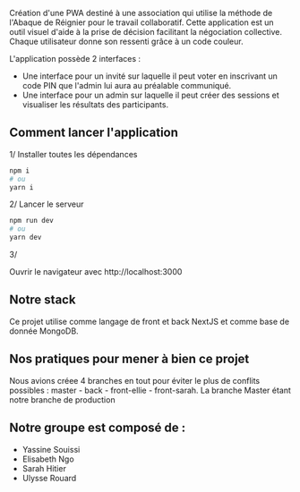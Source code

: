 Création d'une PWA destiné à une association qui utilise la méthode de l'Abaque de Réignier pour le travail collaboratif. Cette application est un outil visuel d'aide à la prise de décision facilitant la négociation collective. Chaque utilisateur donne son ressenti grâce à un code couleur.

L'application possède 2 interfaces : 
- Une interface pour un invité sur laquelle il peut voter en inscrivant un code PIN que l'admin lui aura au préalable communiqué. 
- Une interface pour un admin sur laquelle il peut créer des sessions et visualiser les résultats des participants.

## Comment lancer l'application

1/ Installer toutes les dépendances

```bash
npm i
# ou
yarn i
```

2/ Lancer le serveur

```bash
npm run dev
# ou
yarn dev
```

3/

Ouvrir le navigateur avec http://localhost:3000

## Notre stack

Ce projet utilise comme langage de front et back NextJS et comme base de donnée MongoDB.

## Nos pratiques pour mener à bien ce projet

Nous avions créee 4 branches en tout pour éviter le plus de conflits possibles : master - back - front-ellie - front-sarah. La branche Master étant notre branche de production

## Notre groupe est composé de :
- Yassine Souissi
- Elisabeth Ngo
- Sarah Hitier
- Ulysse Rouard
